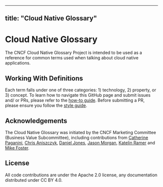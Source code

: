 
---
title: "Cloud Native Glossary"
---


# Cloud Native Glossary

The CNCF Cloud Native Glossary Project is intended to be used as a reference for common terms used when talking about cloud native applications.

## Working With Definitions

Each term falls under one of three categories: 1) technology, 2) property, or 3) concept.
To learn how to navigate this GitHub page and submit issues and/
or PRs, please refer to the [how-to guide](/how-to/). Before submitting a PR,
please ensure you follow the [style guide](/style-guide/). 

## Acknowledgements

The Cloud Native Glossary was initiated by the CNCF Marketing
Committee (Business Value Subcommittee), including
contributions from [Catherine Paganini](https://www.linkedin.com/in/catherinepaganini/en/), [Chris Aniszczyk](https://www.linkedin.com/in/caniszczyk/),
[Daniel Jones](https://www.linkedin.com/in/danieljoneseb/?originalSubdomain=uk), [Jason Morgan](https://www.linkedin.com/in/jasonmorgan2/), [Katelin Ramer](https://www.linkedin.com/in/katelinramer/) and [Mike Foster](https://www.linkedin.com/in/mfosterche/?originalSubdomain=ca).

## License

All code contributions are under the Apache 2.0 license, any
documentation distributed under CC BY 4.0.